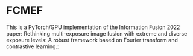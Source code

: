 # FCMEF
This is a PyTorch/GPU implementation of the Information Fusion 2022 paper: Rethinking multi-exposure image fusion with extreme and diverse exposure levels: A robust framework based on Fourier transform and contrastive learning.:

